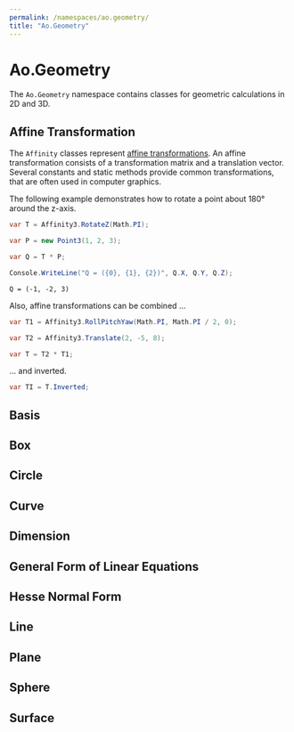 ```yaml
---
permalink: /namespaces/ao.geometry/
title: "Ao.Geometry"
---
```


# Ao.Geometry

The `Ao.Geometry` namespace contains classes for geometric calculations in 2D and 3D.

## Affine Transformation

The `Affinity` classes represent [affine transformations](https://en.wikipedia.org/wiki/Affine_transformation). An affine transformation consists of a transformation matrix and a translation vector. Several constants and static methods provide common transformations, that are often used in computer graphics.

The following example demonstrates how to rotate a point about 180° around the z-axis.

```csharp
var T = Affinity3.RotateZ(Math.PI);

var P = new Point3(1, 2, 3);

var Q = T * P;

Console.WriteLine("Q = ({0}, {1}, {2})", Q.X, Q.Y, Q.Z);
```

```console
Q = (-1, -2, 3)
```

Also, affine transformations can be combined ...

```csharp
var T1 = Affinity3.RollPitchYaw(Math.PI, Math.PI / 2, 0);

var T2 = Affinity3.Translate(2, -5, 8);

var T = T2 * T1;
```

... and inverted.

```csharp
var TI = T.Inverted;
```

## Basis

## Box

## Circle

## Curve

## Dimension

## General Form of Linear Equations

## Hesse Normal Form

## Line

## Plane

## Sphere

## Surface
